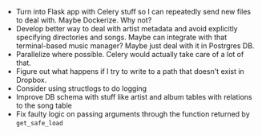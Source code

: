 * Turn into Flask app with Celery stuff so I can repeatedly send new files to deal with. Maybe Dockerize. Why not?
* Develop better way to deal with artist metadata and avoid explicitly specifying directories and songs. Maybe can integrate with that terminal-based music manager? Maybe just deal with it in Postrgres DB.
* Parallelize where possible. Celery would actually take care of a lot of that.
* Figure out what happens if I try to write to a path that doesn't exist in Dropbox.
* Consider using structlogs to do logging
* Improve DB schema with stuff like artist and album tables with relations to the song table
* Fix faulty logic on passing arguments through the function returned by `get_safe_load`
